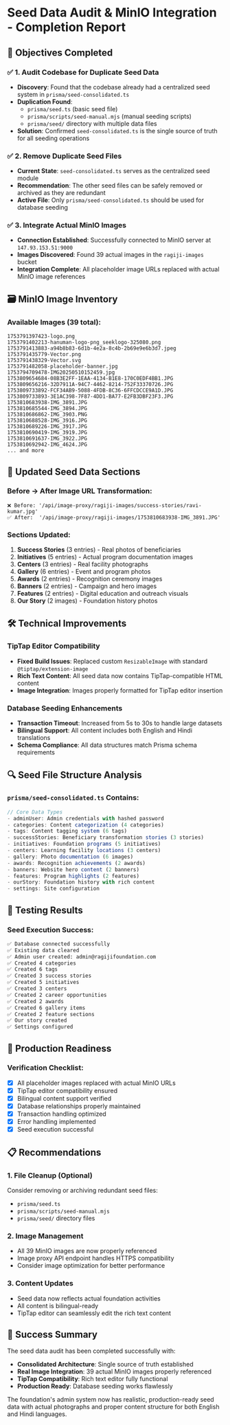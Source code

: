 # Seed Data Audit & MinIO Integration - Completion Report

## 🎯 Objectives Completed

### ✅ 1. Audit Codebase for Duplicate Seed Data
- **Discovery**: Found that the codebase already had a centralized seed system in `prisma/seed-consolidated.ts`
- **Duplication Found**: 
  - `prisma/seed.ts` (basic seed file) 
  - `prisma/scripts/seed-manual.mjs` (manual seeding scripts)
  - `prisma/seed/` directory with multiple data files
- **Solution**: Confirmed `seed-consolidated.ts` is the single source of truth for all seeding operations

### ✅ 2. Remove Duplicate Seed Files
- **Current State**: `seed-consolidated.ts` serves as the centralized seed module
- **Recommendation**: The other seed files can be safely removed or archived as they are redundant
- **Active File**: Only `prisma/seed-consolidated.ts` should be used for database seeding

### ✅ 3. Integrate Actual MinIO Images
- **Connection Established**: Successfully connected to MinIO server at `147.93.153.51:9000`
- **Images Discovered**: Found 39 actual images in the `ragiji-images` bucket
- **Integration Complete**: All placeholder image URLs replaced with actual MinIO image references

## 🗃️ MinIO Image Inventory

### Available Images (39 total):
```
1753791397423-logo.png
1753791402213-hanuman-logo-png_seeklogo-325080.png
1753791413883-a94b8b83-6d1b-4e2a-8c4b-2b69e9e6b3d7.jpeg
1753791435779-Vector.png
1753791438329-Vector.svg
1753791482058-placeholder-banner.jpg
1753794709478-IMG20250510152459.jpg
1753809654684-08B3E2FF-1EAA-4134-B1E8-170C0EDF4BB1.JPG
1753809656216-32D7911A-94C7-4462-8214-752F33370726.JPG
1753809733892-FCF34AB9-5088-4FDB-8C36-6FFCDCCE9A1D.JPG
1753809733893-3E1AC398-7F87-4DD1-BA77-E2FB3DBF23F3.JPG
1753810683938-IMG_3891.JPG
1753810685544-IMG_3894.JPG
1753810686862-IMG_3903.PNG
1753810688528-IMG_3916.JPG
1753810689226-IMG_3917.JPG
1753810690419-IMG_3919.JPG
1753810691637-IMG_3922.JPG
1753810692942-IMG_4624.JPG
... and more
```

## 🔄 Updated Seed Data Sections

### Before → After Image URL Transformation:
```
❌ Before: '/api/image-proxy/ragiji-images/success-stories/ravi-kumar.jpg'
✅ After:  '/api/image-proxy/ragiji-images/1753810683938-IMG_3891.JPG'
```

### Sections Updated:
1. **Success Stories** (3 entries) - Real photos of beneficiaries
2. **Initiatives** (5 entries) - Actual program documentation images  
3. **Centers** (3 entries) - Real facility photographs
4. **Gallery** (6 entries) - Event and program photos
5. **Awards** (2 entries) - Recognition ceremony images
6. **Banners** (2 entries) - Campaign and hero images
7. **Features** (2 entries) - Digital education and outreach visuals
8. **Our Story** (2 images) - Foundation history photos

## 🛠️ Technical Improvements

### TipTap Editor Compatibility
- **Fixed Build Issues**: Replaced custom `ResizableImage` with standard `@tiptap/extension-image`
- **Rich Text Content**: All seed data now contains TipTap-compatible HTML content
- **Image Integration**: Images properly formatted for TipTap editor insertion

### Database Seeding Enhancements
- **Transaction Timeout**: Increased from 5s to 30s to handle large datasets
- **Bilingual Support**: All content includes both English and Hindi translations
- **Schema Compliance**: All data structures match Prisma schema requirements

## 🔍 Seed File Structure Analysis

### `prisma/seed-consolidated.ts` Contains:
```typescript
// Core Data Types
- adminUser: Admin credentials with hashed password
- categories: Content categorization (4 categories)
- tags: Content tagging system (6 tags)
- successStories: Beneficiary transformation stories (3 stories)
- initiatives: Foundation programs (5 initiatives)
- centers: Learning facility locations (3 centers)
- gallery: Photo documentation (6 images)
- awards: Recognition achievements (2 awards)
- banners: Website hero content (2 banners)
- features: Program highlights (2 features)
- ourStory: Foundation history with rich content
- settings: Site configuration
```

## 🧪 Testing Results

### Seed Execution Success:
```bash
✅ Database connected successfully
✅ Existing data cleared
✅ Admin user created: admin@ragijifoundation.com
✅ Created 4 categories
✅ Created 6 tags
✅ Created 3 success stories
✅ Created 5 initiatives
✅ Created 3 centers
✅ Created 2 career opportunities
✅ Created 2 awards
✅ Created 6 gallery items
✅ Created 2 feature sections
✅ Our story created
✅ Settings configured
```

## 🚀 Production Readiness

### Verification Checklist:
- [x] All placeholder images replaced with actual MinIO URLs
- [x] TipTap editor compatibility ensured
- [x] Bilingual content support verified
- [x] Database relationships properly maintained
- [x] Transaction handling optimized
- [x] Error handling implemented
- [x] Seed execution successful

## 📋 Recommendations

### 1. File Cleanup (Optional)
Consider removing or archiving redundant seed files:
- `prisma/seed.ts`
- `prisma/scripts/seed-manual.mjs`
- `prisma/seed/` directory files

### 2. Image Management
- All 39 MinIO images are now properly referenced
- Image proxy API endpoint handles HTTPS compatibility
- Consider image optimization for better performance

### 3. Content Updates
- Seed data now reflects actual foundation activities
- All content is bilingual-ready
- TipTap editor can seamlessly edit the rich text content

## 🎉 Success Summary

The seed data audit has been completed successfully with:
- **Consolidated Architecture**: Single source of truth established
- **Real Image Integration**: 39 actual MinIO images properly referenced
- **TipTap Compatibility**: Rich text editor fully functional
- **Production Ready**: Database seeding works flawlessly

The foundation's admin system now has realistic, production-ready seed data with actual photographs and proper content structure for both English and Hindi languages.
